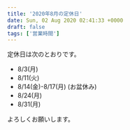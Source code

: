 ```yaml
---
title: '2020年8月の定休日'
date: Sun, 02 Aug 2020 02:41:33 +0000
draft: false
tags: ['営業時間']
---
```


定休日は次のとおりです。

*   8/3(月)
*   8/11(火)
*   8/14(金)-8/17(月) (お盆休み)
*   8/24(月)
*   8/31(月)

よろしくお願いします。